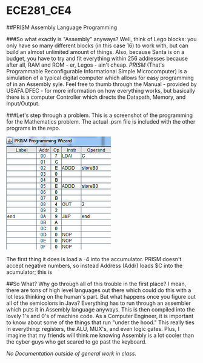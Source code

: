 ECE281_CE4
==========

##PRISM Assembly Language Programming

###So what exactly is "Assembly" anyways?
Well, think of Lego blocks: you only have so many different blocks (in this case 16) to work with, but can build an almost unlimited amount of things. Also, because Santa is on a budget, you have to try and fit everything within 256 addresses because after all, RAM and ROM - er, Legos - ain't cheap. _PRISM_ (That's Programmable Reconfigurable Informational 
Simple Microcomputer) is a simulation of a typical digital computer which allows for easy programming of in an Assembly syle. Feel free to thumb through the Manual - provided by USAFA DFEC - for more information on how everything works, but basically there is a computer Controller which directs the Datapath, Memory, and Input/Output.

###Let's step through a problem.
This is a screenshot of the programming for the Mathematics problem. The actual .psm file is included with the other programs in the repo.

![alt text](https://github.com/byarbrough/ECE281_CE4/blob/master/Mathematics_Shot.PNG?raw=true "Mathematics.psm")

The first thing it does is load a -4 into the accumulator. PRISM doesn't accept negative numbers, so instead Address (Addr) loads $C into the acumulator; this is 

##So What?
Why go through all of this trouble in the first place? I mean, there are tons of high level languages out there which could do this with a lot less thinking on the human's part. But what happens once you figure out all of the semicolons in Java? Everything has to run through an assembler which puts it in Assembly language anyways. This is then compiled into the lovely 1's and 0's of machine code. As a Computer Engineer, it is important to know about some of the things that run "under the hood." This really ties in everything: registers, the ALU, MUX's, and even logic gates. Plus, I imagine that my friends will think me knowing Assembly is a lot cooler than the cyber guys who get scared to go past the keyboard.

_No Documentation outside of general work in class._
